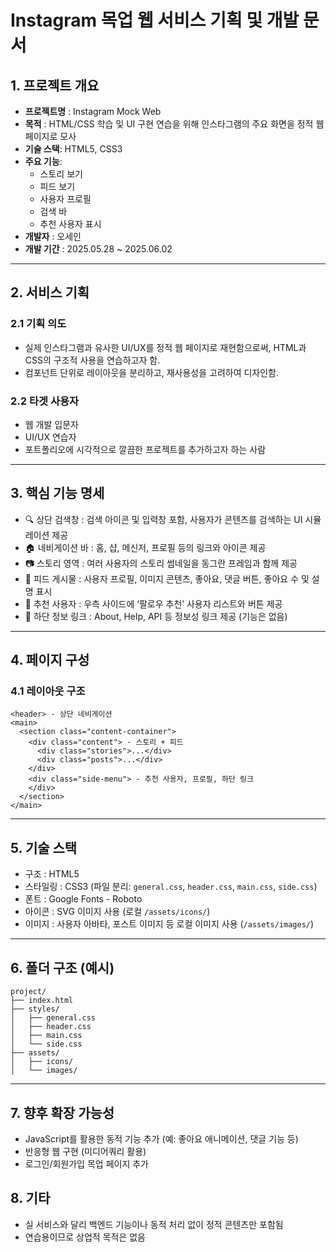 # Instagram 목업 웹 서비스 기획 및 개발 문서

## 1. 프로젝트 개요

- **프로젝트명** : Instagram Mock Web
- **목적** : HTML/CSS 학습 및 UI 구현 연습을 위해 인스타그램의 주요 화면을 정적 웹 페이지로 모사 
- **기술 스택**: HTML5, CSS3
- **주요 기능**:
  - 스토리 보기
  - 피드 보기
  - 사용자 프로필
  - 검색 바
  - 추천 사용자 표시 
- **개발자** : 오세인 
- **개발 기간** : 2025.05.28 ~ 2025.06.02 

---

## 2. 서비스 기획

### 2.1 기획 의도
- 실제 인스타그램과 유사한 UI/UX를 정적 웹 페이지로 재현함으로써, HTML과 CSS의 구조적 사용을 연습하고자 함.
- 컴포넌트 단위로 레이아웃을 분리하고, 재사용성을 고려하여 디자인함.

### 2.2 타겟 사용자
- 웹 개발 입문자
- UI/UX 연습자
- 포트폴리오에 시각적으로 깔끔한 프로젝트를 추가하고자 하는 사람


---

## 3. 핵심 기능 명세

* 🔍 상단 검색창 : 검색 아이콘 및 입력창 포함, 사용자가 콘텐츠를 검색하는 UI 시뮬레이션 제공 
* 🏠 네비게이션 바 : 홈, 샵, 메신저, 프로필 등의 링크와 아이콘 제공 
* 📷 스토리 영역 : 여러 사용자의 스토리 썸네일을 동그란 프레임과 함께 제공 
* 📝 피드 게시물 : 사용자 프로필, 이미지 콘텐츠, 좋아요, 댓글 버튼, 좋아요 수 및 설명 표시 
* 👥 추천 사용자 : 우측 사이드에 ‘팔로우 추천’ 사용자 리스트와 버튼 제공 
* 📜 하단 정보 링크 : About, Help, API 등 정보성 링크 제공 (기능은 없음) 

---

## 4. 페이지 구성

### 4.1 레이아웃 구조

```
<header> - 상단 네비게이션
<main>
  <section class="content-container">
    <div class="content"> - 스토리 + 피드
      <div class="stories">...</div>
      <div class="posts">...</div>
    </div>
    <div class="side-menu"> - 추천 사용자, 프로필, 하단 링크
    </div>
  </section>
</main>
```

---

## 5. 기술 스택


* 구조 : HTML5 
* 스타일링 : CSS3 (파일 분리: `general.css`, `header.css`, `main.css`, `side.css`) 
* 폰트 : Google Fonts - Roboto 
* 아이콘 : SVG 이미지 사용 (로컬 `/assets/icons/`) 
* 이미지 : 사용자 아바타, 포스트 이미지 등 로컬 이미지 사용 (`/assets/images/`) 

---

## 6. 폴더 구조 (예시)

```
project/
├── index.html
├── styles/
│   ├── general.css
│   ├── header.css
│   ├── main.css
│   └── side.css
├── assets/
│   ├── icons/
│   └── images/
```

---

## 7. 향후 확장 가능성

- JavaScript를 활용한 동적 기능 추가 (예: 좋아요 애니메이션, 댓글 기능 등)
- 반응형 웹 구현 (미디어쿼리 활용)
- 로그인/회원가입 목업 페이지 추가

## 8. 기타

- 실 서비스와 달리 백엔드 기능이나 동적 처리 없이 정적 콘텐츠만 포함됨
- 연습용이므로 상업적 목적은 없음
